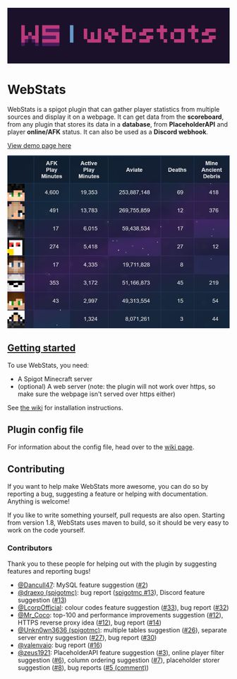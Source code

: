 ![](img/banner-1024x256.png)
# WebStats
WebStats is a spigot plugin that can gather player statistics from multiple
sources and display it on a webpage. It can get data from the **scoreboard**,
from any plugin that stores its data in a **database**, from **PlaceholderAPI**
and player **online/AFK** status. It can also be used as a **Discord webhook**.

[View demo page here](https://dantevg.nl/mods-plugins/WebStats/demo)

![a screenshot of our server a while ago](img/screenshot.png)

## [Getting started](https://github.com/Dantevg/WebStats/wiki/Getting-Started)
To use WebStats, you need:
- A Spigot Minecraft server
- (optional) A web server (note: the plugin will not work over https, so make sure the
  webpage isn't served over https either)

See [the wiki](https://github.com/Dantevg/WebStats/wiki/Getting-Started) for installation instructions.

## Plugin config file
<!-- don't remove/rename this heading because it was linked to by config.yml until v1.6 -->
For information about the config file, head over to the [wiki page](https://github.com/Dantevg/WebStats/wiki/Config-file).

## Contributing
If you want to help make WebStats more awesome, you can do so by reporting
a bug, suggesting a feature or helping with documentation. Anything is welcome!

If you like to write something yourself, pull requests are also open. Starting
from version 1.8, WebStats uses maven to build, so it should be very easy to
work on the code yourself.

### Contributors
Thank you to these people for helping out with the plugin by suggesting features and reporting bugs!
- [@Dancull47](https://github.com/Dancull47):
  MySQL feature suggestion ([#2](https://github.com/Dantevg/WebStats/issues/2))
- [@draexo (spigotmc)](https://www.spigotmc.org/members/draexo.2905/):
  bug report ([spigotmc #13](https://www.spigotmc.org/threads/web-stats.492833/#post-4308888)),
  Discord feature suggestion ([#13](https://github.com/Dantevg/WebStats/issues/13))
- [@LcorpOfficial](https://github.com/LcorpOfficial):
  colour codes feature suggestion ([#33](https://github.com/Dantevg/WebStats/issues/33)),
  bug report ([#32](https://github.com/Dantevg/WebStats/issues/32))
- [@Mr_Coco](https://github.com/coco0325):
  top-100 and performance improvements suggestion ([#12](https://github.com/Dantevg/WebStats/issues/12)),
  HTTPS reverse proxy idea ([#12](https://github.com/Dantevg/WebStats/issues/12)),
  bug report ([#14](https://github.com/Dantevg/WebStats/issues/14))
- [@Unkn0wn3636 (spigotmc)](https://www.spigotmc.org/members/unkn0wn3636.1457887/):
  multiple tables suggestion ([#26](https://github.com/Dantevg/WebStats/issues/26)),
  separate server entry suggestion ([#27](https://github.com/Dantevg/WebStats/issues/27)),
  bug report ([#30](https://github.com/Dantevg/WebStats/issues/30))
- [@valenvaio](https://github.com/valenvaio):
  bug report ([#16](https://github.com/Dantevg/WebStats/issues/16))
- [@zeus1921](https://github.com/zeus1921):
  PlaceholderAPI feature suggestion ([#3](https://github.com/Dantevg/WebStats/issues/3)),
  online player filter suggestion ([#6](https://github.com/Dantevg/WebStats/issues/6)),
  column ordering suggestion ([#7](https://github.com/Dantevg/WebStats/issues/7)),
  placeholder storer suggestion ([#8](https://github.com/Dantevg/WebStats/issues/8)),
  bug reports ([#5 (comment)](https://github.com/Dantevg/WebStats/issues/5#issuecomment-902033169))

[1]: https://github.com/Dantevg/WebStats/releases
